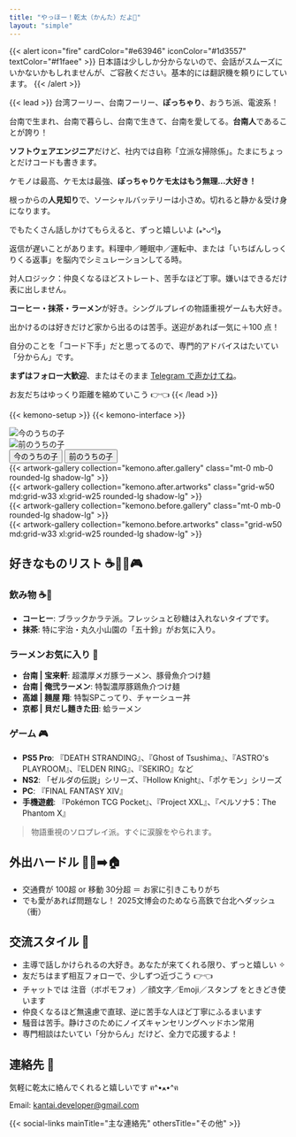 ```yaml
---
title: "やっほー！乾太（かんた）だよ🦊"
layout: "simple"
---
```


{{< alert icon="fire" cardColor="#e63946" iconColor="#1d3557" textColor="#f1faee" >}}
日本語は少ししか分からないので、会話がスムーズにいかないかもしれませんが、ご容赦ください。基本的には翻訳機を頼りにしています。
{{< /alert >}}

{{< lead >}}
台湾フーリー、台南フーリー、**ぽっちゃり**、おうち派、電波系！

台南で生まれ、台南で暮らし、台南で生きて、台南を愛してる。**台南人**であることが誇り！

**ソフトウェアエンジニア**だけど、社内では自称「立派な掃除係」。たまにちょっとだけコードも書きます。

ケモノは最高、ケモ太は最強、**ぽっちゃりケモ太はもう無理…大好き！**

根っからの**人見知り**で、ソーシャルバッテリーは小さめ。切れると静か＆受け身になります。

でもたくさん話しかけてもらえると、ずっと嬉しいよ (⁎˃ᴗ˂)و

返信が遅いことがあります。料理中／睡眠中／運転中、または「いちばんしっくりくる返事」を脳内でシミュレーションしてる時。

対人ロジック：仲良くなるほどストレート、苦手なほど丁寧。嫌いはできるだけ表に出しません。

**コーヒー・抹茶・ラーメン**が好き。シングルプレイの物語重視ゲームも大好き。

出かけるのは好きだけど家から出るのは苦手。送迎があれば一気に＋100 点！

自分のことを「コード下手」だと思ってるので、専門的アドバイスはたいてい「分からん」です。

**まずはフォロー大歓迎**、またはそのまま [Telegram で声かけてね](https://t.me/KantaiDeveloper)。

お友だちはゆっくり距離を縮めていこう 👉👈
{{< /lead >}}

{{< kemono-setup >}}
{{< kemono-interface >}}

<div class="kemono-container">
  <!-- 背景圖片容器 -->
  <div id="background-after" class="kemono-background active">
    <img id="background-img-after" alt="今のうちの子">
  </div>
  <div id="background-before" class="kemono-background">
    <img id="background-img-before" alt="前のうちの子">
  </div>

  <!-- Tab 切換按鈕 -->
  <div class="kemono-tabs">
    <button class="kemono-tab active" data-tab="after">今のうちの子</button>
    <button class="kemono-tab" data-tab="before">前のうちの子</button>
  </div>

  <!-- Tab 內容 -->
  <div id="tab-after" class="kemono-tab-content active">
    <div class="p-6 border-2 border-neutral-200 dark:border-neutral-700 rounded-lg background-white/90 dark:background-gray-800/90 backdrop-blur">
      <div class="flex flex-col md:flex-row gap-8 mb-6">
        {{< artwork-gallery collection="kemono.after.gallery" class="mt-0 mb-0 rounded-lg shadow-lg" >}}
      </div>
      {{< artwork-gallery collection="kemono.after.artworks" class="grid-w50 md:grid-w33 xl:grid-w25 rounded-lg shadow-lg" >}}
    </div>
  </div>

  <div id="tab-before" class="kemono-tab-content">
    <div class="p-6 border-2 border-neutral-200 dark:border-neutral-700 rounded-lg background-white/90 dark:background-gray-800/90 backdrop-blur">
      <div class="flex flex-col md:flex-row gap-8 mb-6">
        {{< artwork-gallery collection="kemono.before.gallery" class="mt-0 mb-0 rounded-lg shadow-lg" >}}
      </div>
      {{< artwork-gallery collection="kemono.before.artworks" class="grid-w50 md:grid-w33 xl:grid-w25 rounded-lg shadow-lg" >}}
    </div>
  </div>
</div>

## 好きなものリスト ☕🍵🍜🎮

### 飲み物 ☕🍵
- **コーヒー**: ブラックかラテ派。フレッシュと砂糖は入れないタイプです。
- **抹茶**: 特に宇治・丸久小山園の「五十鈴」がお気に入り。

### ラーメンお気に入り 🍜
- **台南 | 宝来軒**: 超濃厚メガ豚ラーメン、豚骨魚介つけ麺
- **台南 | 俺弐ラーメン**: 特製濃厚豚鶏魚介つけ麺
- **高雄 | 麺屋 翔**: 特製SPこってり、チャーシュー丼
- **京都 | 貝だし麺きた田**: 蛤ラーメン

### ゲーム 🎮
- **PS5 Pro**: 『DEATH STRANDING』、『Ghost of Tsushima』、『ASTRO's PLAYROOM』、『ELDEN RING』、『SEKIRO』など
- **NS2**: 「ゼルダの伝説」シリーズ、『Hollow Knight』、「ポケモン」シリーズ
- **PC**: 『FINAL FANTASY XIV』
- **手機遊戲**: 『Pokémon TCG Pocket』、『Project XXL』、『ペルソナ5：The Phantom X』
> 物語重視のソロプレイ派。すぐに涙腺をやられます。

## 外出ハードル 🚶‍♂️➡️🏠
- 交通費が 100超 or 移動 30分超 ＝ お家に引きこもりがち
- でも愛があれば問題なし！ 2025文博会のためなら高鉄で台北へダッシュ（衝）

## 交流スタイル 💬
- 主導で話しかけられるの大好き。あなたが来てくれる限り、ずっと嬉しい ✧
- 友だちはまず相互フォローで、少しずつ近づこう 👉👈
- チャットでは 注音（ボポモフォ）／顔文字／Emoji／スタンプ をときどき使います
- 仲良くなるほど無遠慮で直球、逆に苦手な人ほど丁寧にふるまいます
- 騒音は苦手。静けさのためにノイズキャンセリングヘッドホン常用
- 専門相談はたいてい「分からん」だけど、全力で応援するよ！

## 連絡先 📮

気軽に乾太に絡んでくれると嬉しいです ฅ^•ﻌ•^ฅ

Email: kantai.developer@gmail.com

{{< social-links mainTitle="主な連絡先" othersTitle="その他" >}}
